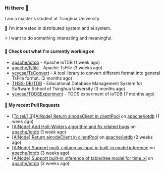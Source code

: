 ### Hi there 👋
I am a master's student at Tsinghua University.

🌱 I’m interested in distributed system and ai system.

⚡ I want to do something interesting and meaningful.

#### 🤖 Check out what I'm currently working on

- [apache/iotdb](https://github.com/apache/iotdb) - Apache IoTDB (1 week ago)
- [apache/tsfile](https://github.com/apache/tsfile) - Apache TsFile (3 weeks ago)
- [ycycse/TsConvert](https://github.com/ycycse/TsConvert) - A tool library to convert different format into general TsFile format. (2 months ago)
- [THSS-DB/TDB](https://github.com/THSS-DB/TDB) - Educational Database Management System for Software School of Tsinghua University (3 months ago)
- [ycycse/TODSExperiment](https://github.com/ycycse/TODSExperiment) - TODS experiment of IoTDB (7 months ago)

#### 🔨 My recent Pull Requests

- [[To rel/1.3][AINode] Return ainodeClient in clientPool](https://github.com/apache/iotdb/pull/15585) on [apache/iotdb](https://github.com/apache/iotdb) (1 week ago)
- [[AINode] Add Holt-Winters algorithm and fix related bugs](https://github.com/apache/iotdb/pull/15584) on [apache/iotdb](https://github.com/apache/iotdb) (1 week ago)
- [[AINode] Return ainodeClient in clientPool](https://github.com/apache/iotdb/pull/15547) on [apache/iotdb](https://github.com/apache/iotdb) (2 weeks ago)
- [[AINode] Support multi-column as input in built-in model inference](https://github.com/apache/iotdb/pull/15510) on [apache/iotdb](https://github.com/apache/iotdb) (3 weeks ago)
- [[AINode] Support built-in inference of table/tree model for time_xl](https://github.com/apache/iotdb/pull/15487) on [apache/iotdb](https://github.com/apache/iotdb) (3 weeks ago)


